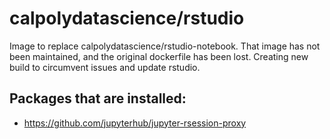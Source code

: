 # calpolydatascience/rstudio 
Image to replace calpolydatascience/rstudio-notebook. That image has not been maintained, and the original dockerfile has been lost. Creating new build to circumvent issues and update rstudio. 

Packages that are installed: 
--- 
* https://github.com/jupyterhub/jupyter-rsession-proxy


